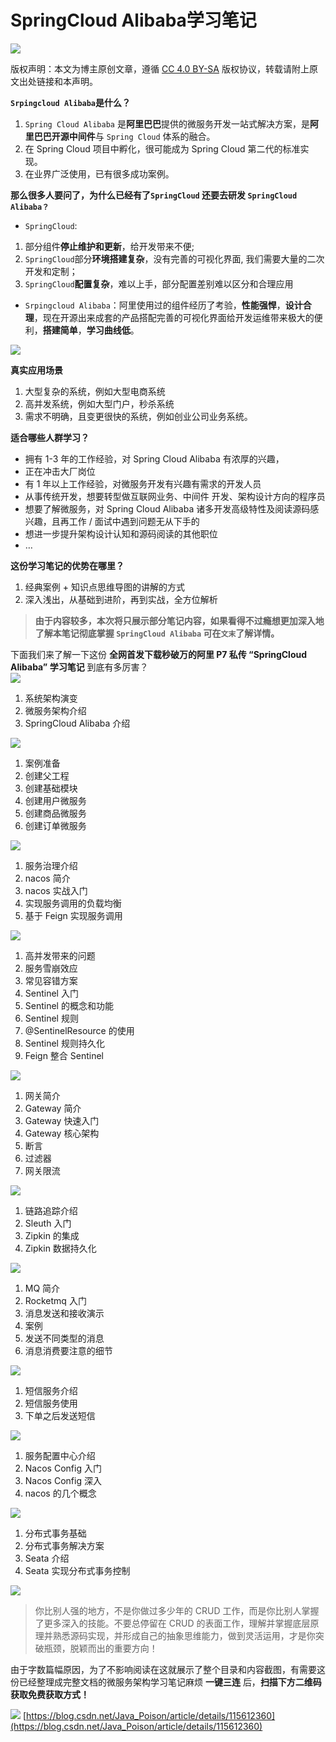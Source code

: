 # SpringCloud Alibaba学习笔记
![](https://csdnimg.cn/release/blogv2/dist/pc/img/original.png)

版权声明：本文为博主原创文章，遵循 [CC 4.0 BY-SA](http://creativecommons.org/licenses/by-sa/4.0/) 版权协议，转载请附上原文出处链接和本声明。

**`Srpingcloud Alibaba`是什么？**

1.  `Spring Cloud Alibaba` 是**阿里巴巴**提供的微服务开发一站式解决方案，是**阿里巴巴开源中间件**与 `Spring Cloud` 体系的融合。
2.  在 Spring Cloud 项目中孵化，很可能成为 Spring Cloud 第二代的标准实现。
3.  在业界广泛使用，已有很多成功案例。

**那么很多人要问了，为什么已经有了`SpringCloud` 还要去研发 `SpringCloud Alibaba？`**

-   `SpringCloud`:

1.  部分组件**停止维护和更新**，给开发带来不便;
2.  `SpringCloud`部分**环境搭建复杂**，没有完善的可视化界面, 我们需要大量的二次开发和定制；
3.  `SpringCloud`**配置复杂**，难以上手，部分配置差别难以区分和合理应用

-   `Srpingcloud Alibaba`：阿里使用过的组件经历了考验，**性能强悍**，**设计合理**，现在开源出来成套的产品搭配完善的可视化界面给开发运维带来极大的便利，**搭建简单**，**学习曲线低**。

![](https://img-blog.csdnimg.cn/20210318140704558.png?x-oss-process=image/watermark,type_ZmFuZ3poZW5naGVpdGk,shadow_10,text_aHR0cHM6Ly9ibG9nLmNzZG4ubmV0L0phdmFfQ2FpeW8=,size_16,color_FFFFFF,t_70#pic_center)

**真实应用场景**

1.  大型复杂的系统，例如大型电商系统
2.  高并发系统，例如大型门户，秒杀系统
3.  需求不明确，且变更很快的系统，例如创业公司业务系统。

**适合哪些人群学习？**

-   拥有 1-3 年的工作经验，对 Spring Cloud Alibaba 有浓厚的兴趣，
-   正在冲击大厂岗位
-   有 1 年以上工作经验，对微服务开发有兴趣有需求的开发人员
-   从事传统开发，想要转型做互联网业务、中间件 开发、架构设计方向的程序员
-   想要了解微服务，对 Spring Cloud Alibaba 诸多开发高级特性及阅读源码感兴趣，且再工作 / 面试中遇到问题无从下手的
-   想进一步提升架构设计认知和源码阅读的其他职位
-   …

**这份学习笔记的优势在哪里？**

1.  经典案例 + 知识点思维导图的讲解的方式
2.  深入浅出，从基础到进阶，再到实战，全方位解析

> **由于内容较多，本次将只展示部分笔记内容，如果看得不过瘾想更加深入地了解本笔记彻底掌握 `SpringCloud Alibaba` 可在`文末`了解详情。** 

下面我们来了解一下这份 **全网首发下载秒破万的阿里 P7 私传 “SpringCloud Alibaba” 学习笔记** 到底有多厉害？  
![](https://img-blog.csdnimg.cn/20210318141628749.png?x-oss-process=image/watermark,type_ZmFuZ3poZW5naGVpdGk,shadow_10,text_aHR0cHM6Ly9ibG9nLmNzZG4ubmV0L0phdmFfQ2FpeW8=,size_16,color_FFFFFF,t_70#pic_center)

1.  系统架构演变
2.  微服务架构介绍
3.  SpringCloud Alibaba 介绍

![](https://img-blog.csdnimg.cn/20210318142035855.png?x-oss-process=image/watermark,type_ZmFuZ3poZW5naGVpdGk,shadow_10,text_aHR0cHM6Ly9ibG9nLmNzZG4ubmV0L0phdmFfQ2FpeW8=,size_16,color_FFFFFF,t_70#pic_center)

1.  案例准备
2.  创建父工程
3.  创建基础模块
4.  创建用户微服务
5.  创建商品微服务
6.  创建订单微服务

![](https://img-blog.csdnimg.cn/20210318142307119.png?x-oss-process=image/watermark,type_ZmFuZ3poZW5naGVpdGk,shadow_10,text_aHR0cHM6Ly9ibG9nLmNzZG4ubmV0L0phdmFfQ2FpeW8=,size_16,color_FFFFFF,t_70#pic_center)

1.  服务治理介绍
2.  nacos 简介
3.  nacos 实战入门
4.  实现服务调用的负载均衡
5.  基于 Feign 实现服务调用

![](https://img-blog.csdnimg.cn/20210318142556925.png?x-oss-process=image/watermark,type_ZmFuZ3poZW5naGVpdGk,shadow_10,text_aHR0cHM6Ly9ibG9nLmNzZG4ubmV0L0phdmFfQ2FpeW8=,size_16,color_FFFFFF,t_70#pic_center)

1.  高并发带来的问题
2.  服务雪崩效应
3.  常见容错方案
4.  Sentinel 入门
5.  Sentinel 的概念和功能
6.  Sentinel 规则
7.  @SentinelResource 的使用
8.  Sentinel 规则持久化
9.  Feign 整合 Sentinel

![](https://img-blog.csdnimg.cn/20210318143031585.png?x-oss-process=image/watermark,type_ZmFuZ3poZW5naGVpdGk,shadow_10,text_aHR0cHM6Ly9ibG9nLmNzZG4ubmV0L0phdmFfQ2FpeW8=,size_16,color_FFFFFF,t_70#pic_center)

1.  网关简介
2.  Gateway 简介
3.  Gateway 快速入门
4.  Gateway 核心架构
5.  断言
6.  过滤器
7.  网关限流

![](https://img-blog.csdnimg.cn/20210318143410288.png?x-oss-process=image/watermark,type_ZmFuZ3poZW5naGVpdGk,shadow_10,text_aHR0cHM6Ly9ibG9nLmNzZG4ubmV0L0phdmFfQ2FpeW8=,size_16,color_FFFFFF,t_70#pic_center)

1.  链路追踪介绍
2.  Sleuth 入门
3.  Zipkin 的集成
4.  Zipkin 数据持久化

![](https://img-blog.csdnimg.cn/20210318143654655.png?x-oss-process=image/watermark,type_ZmFuZ3poZW5naGVpdGk,shadow_10,text_aHR0cHM6Ly9ibG9nLmNzZG4ubmV0L0phdmFfQ2FpeW8=,size_16,color_FFFFFF,t_70#pic_center)

1.  MQ 简介
2.  Rocketmq 入门
3.  消息发送和接收演示
4.  案例
5.  发送不同类型的消息
6.  消息消费要注意的细节

![](https://img-blog.csdnimg.cn/20210318143935193.png?x-oss-process=image/watermark,type_ZmFuZ3poZW5naGVpdGk,shadow_10,text_aHR0cHM6Ly9ibG9nLmNzZG4ubmV0L0phdmFfQ2FpeW8=,size_16,color_FFFFFF,t_70#pic_center)

1.  短信服务介绍
2.  短信服务使用
3.  下单之后发送短信

![](https://img-blog.csdnimg.cn/20210318144109672.png?x-oss-process=image/watermark,type_ZmFuZ3poZW5naGVpdGk,shadow_10,text_aHR0cHM6Ly9ibG9nLmNzZG4ubmV0L0phdmFfQ2FpeW8=,size_16,color_FFFFFF,t_70#pic_center)

1.  服务配置中心介绍
2.  Nacos Config 入门
3.  Nacos Config 深入
4.  nacos 的几个概念

![](https://img-blog.csdnimg.cn/20210318144442365.png?x-oss-process=image/watermark,type_ZmFuZ3poZW5naGVpdGk,shadow_10,text_aHR0cHM6Ly9ibG9nLmNzZG4ubmV0L0phdmFfQ2FpeW8=,size_16,color_FFFFFF,t_70#pic_center)

1.  分布式事务基础
2.  分布式事务解决方案
3.  Seata 介绍
4.  Seata 实现分布式事务控制

![](https://img-blog.csdnimg.cn/20210318144718391.png?x-oss-process=image/watermark,type_ZmFuZ3poZW5naGVpdGk,shadow_10,text_aHR0cHM6Ly9ibG9nLmNzZG4ubmV0L0phdmFfQ2FpeW8=,size_16,color_FFFFFF,t_70#pic_center)

> 你比别人强的地方，不是你做过多少年的 CRUD 工作，而是你比别人掌握了更多深入的技能。不要总停留在 CRUD 的表面工作，理解并掌握底层原理并熟悉源码实现，并形成自己的抽象思维能力，做到灵活运用，才是你突破瓶颈，脱颖而出的重要方向！

由于字数篇幅原因，为了不影响阅读在这就展示了整个目录和内容截图，有需要这份已经整理成完整文档的微服务架构学习笔记麻烦 **一键三连** 后，**扫描下方二维码获取免费获取方式！**

![](https://img-blog.csdnimg.cn/20210412092710599.png?x-oss-process=image/watermark,type_ZmFuZ3poZW5naGVpdGk,shadow_10,text_aHR0cHM6Ly9ibG9nLmNzZG4ubmV0L0phdmFfUG9pc29u,size_16,color_FFFFFF,t_70#pic_center) 
 [https://blog.csdn.net/Java_Poison/article/details/115612360](https://blog.csdn.net/Java_Poison/article/details/115612360)
